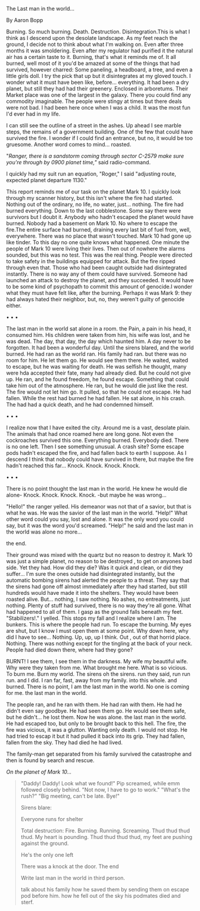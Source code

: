 The Last man in the world...

By Aaron Bopp

Burning. So much burning. Death. Destruction. Disintegration.This is what I think as I descend upon the desolate landscape. As my feet reach the ground, I decide not to think about what I'm walking on. Even after three months it was smoldering. Even after my regulator had purified it the natural air has a certain taste to it. Burning, that's what it reminds me of. It all burned, well most of it you'd be amazed at some of the things that had survived, however charred: Some paneling, a headboard, a tree, and even a little girls doll. I try the pick that up but it disintegrates at my gloved touch. I wonder what it must have been like, before... everything. It had been a dry planet, but still they had had their greenery. Enclosed in arboretums. Their Market place was one of the largest in the galaxy. There you could find any commodity imaginable. The people were stingy at times but there deals were not bad. I had been here once when I was a child. It was the most fun I'd ever had in my life.

I can still see the outline of a street in the ashes. Up ahead I see marble steps, the remains of a government building. One of the few that could have survived the fire. I wonder if I could find an entrance, but no, it would be too gruesome. Another word comes to mind... roasted.

"*Ranger, there is a sandstorm coming through sector C-2579 make sure you\'re through by 0900 planet time,"* said radio-command.

I quickly had my suit run an equation, "Roger," I said "adjusting route, expected planet departure 1130."

This report reminds me of our task on the planet Mark 10. I quickly look through my scanner history, but this isn't where the fire had started. Nothing out of the ordinary, no life, no water, just... nothing. The fire had burned everything. Down to the last cobblestone. Some say there were survivors but I doubt it. Anybody who hadn't escaped the planet would have burned. Nobody had a basement on Mark 10. No where to escape the fire.The entire surface had burned, draining every last bit of fuel from, well, everywhere. There was no place that wasn't touched. Mark 10 had gone up like tinder. To this day no one quite knows what happened. One minute the people of Mark 10 were living their lives. Then out of nowhere the alarms sounded, but this was no test. This was the real thing. People were directed to take safety in the buildings equipped for attack. But the fire ripped through even that. Those who had been caught outside had disintegrated instantly. There is no way any of them could have survived. Someone had launched an attack to destroy the planet, and they succeeded. It would have to be some kind of psychopath to commit this amount of genocide.I wonder what they must have felt like, after the burning. Perhaps it was Mark 9: they had always hated their neighbor, but, no, they weren\'t guilty of genocide either.

• • •

The last man in the world sat alone in a room. the Pain, a pain in his head, it consumed him. His children were taken from him, his wife was lost, and he was dead. The day, that day, the day which haunted him. A day never to be forgotten. It had been a wonderful day. Until the sirens blared, and the world burned. He had ran as the world ran. His family had ran. but there was no room for him. He let them go. He would see them there. He waited, waited to escape, but he was waiting for death. He was selfish he thought, many were hda accepted their fate, many had already died. But he could not give up. He ran, and he found freedom, he found escape. Something that could take him out of the atmosphere. He ran, but he would die just like the rest. The fire would not let him go. It pulled, so that he could not escape. He had fallen. While the rest had burned he had fallen. He sat alone, in his crash. The had had a quick death, and he had condemned himself.

• • •

I realize now that I have exited the city. Around me is a vast, desolate plain. The animals that had once roamed here are long gone. Not even the cockroaches survived this one. Everything burned. Everybody died. There is no one left. Then I see something unusual. A crash site? Some escape pods hadn't escaped the fire, and had fallen back to earth I suppose. As I descend I think that nobody could have survived in there, but maybe the fire hadn't reached this far... Knock. Knock. Knock. Knock.

• • •

There is no point thought the last man in the world. He knew he would die alone- Knock. Knock. Knock. Knock. -but maybe he was wrong\...

"Hello!" the ranger yelled. His demeanor was not that of a savior, but that is what he was. He was the savior of the last man in the world. "Help!" What other word could you say, lost and alone. It was the only word you could say, but it was the word you'd screamed. "Help!" he said and the last man in the world was alone no more\...

the end.

Their ground was mixed with the quartz but no reason to destroy it. Mark 10 was just a simple planet, no reason to be destroyed , to get on anyones bad side. Yet they had. How did they die? Was it quick and clean, or did they suffer... I'm sure the ones outside had disintegrated instantly, but the automatic bombing sirens had alerted the people to a threat. They say that the sirens had gone off almost immediately after they had started, but still hundreds would have made it into the shelters. They would have been roasted alive. But\... nothing, I saw nothing. No ashes, no entreatments, just nothing. Plenty of stuff had survived, there is no way they're all gone. What had happened to all of them. I gasp as the ground falls beneath my feet. "Stabilizers!." I yelled. This stops my fall and I realize where I am. The bunkers. This is where the people had run. To escape the burning. My eyes are shut, but I know I must open them at some point. Why down here, why did I have to see... Nothing. Up, up, up I think. Out , out of that horrid place. Nothing. There was nothing except for the tingling at the back of your neck. People had died down there, where had they gone?

BURNT! I see them, I see them in the darkness. My wife my beautiful wife. Why were they taken from me. What brought me here. What is so vicious. To burn me. Burn my world. The sirens oh the sirens. run they said, run run run. and I did. I ran far, fast, away from my family. into this whole. and burned. There is no point, I am the last man in the world. No one is coming for me. the last man in the world.

The people ran, and he ran with them. He had ran with them. He had he didn't even say goodbye. He had seen them go. He would see them safe, but he didn't... he lost them. Now he was alone. the last man in the world. He had escaped too, but only to be brought back to this hell. The fire, the fire was vicious, it was a glutton. Wanting only death. I would not stop. He had tried to escap it but it had pulled it back into its grip. They had fallen, fallen from the sky. They had died he had lived.

The family-man get separated from his family survived the catastrophe and then is found by search and rescue.

*On the planet of Mark 10...*

> "Daddy! Daddy! Look what we found!" Pip screamed, while emm followed closely behind. "Not now, I have to go to work." "What's the rush?" "Big meeting, can't be late. Bye!"
>
> Sirens blare:
>
> Everyone runs for shelter
>
> Total destruction: Fire. Burning. Running. Screaming. Thud thud thud thud. My heart is pounding. Thud thud thud thud, my feet are pushing against the ground.
>
> He's the only one left
>
> There was a knock at the door. The end
>
> Write last man in the world in third person.
>
> talk about his family how he saved them by sending them on escape pod before him. how he fell out of the sky his podmates died and sterf.
